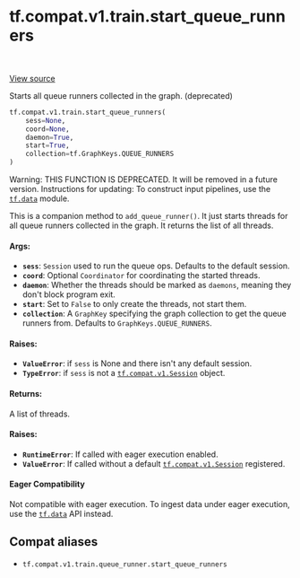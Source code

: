 <div itemscope itemtype="http://developers.google.com/ReferenceObject">
<meta itemprop="name" content="tf.compat.v1.train.start_queue_runners" />
<meta itemprop="path" content="Stable" />
</div>

# tf.compat.v1.train.start_queue_runners

<!-- Insert buttons and diff -->

<table class="tfo-notebook-buttons tfo-api" align="left">
</table>

<a target="_blank" href="/code/stable/tensorflow/python/training/queue_runner_impl.py">View source</a>



Starts all queue runners collected in the graph. (deprecated)

``` python
tf.compat.v1.train.start_queue_runners(
    sess=None,
    coord=None,
    daemon=True,
    start=True,
    collection=tf.GraphKeys.QUEUE_RUNNERS
)
```



<!-- Placeholder for "Used in" -->

Warning: THIS FUNCTION IS DEPRECATED. It will be removed in a future version.
Instructions for updating:
To construct input pipelines, use the <a href="../../../../tf/data.md"><code>tf.data</code></a> module.

This is a companion method to `add_queue_runner()`.  It just starts
threads for all queue runners collected in the graph.  It returns
the list of all threads.

#### Args:


* <b>`sess`</b>: `Session` used to run the queue ops.  Defaults to the
  default session.
* <b>`coord`</b>: Optional `Coordinator` for coordinating the started threads.
* <b>`daemon`</b>: Whether the threads should be marked as `daemons`, meaning
  they don't block program exit.
* <b>`start`</b>: Set to `False` to only create the threads, not start them.
* <b>`collection`</b>: A `GraphKey` specifying the graph collection to
  get the queue runners from.  Defaults to `GraphKeys.QUEUE_RUNNERS`.


#### Raises:


* <b>`ValueError`</b>: if `sess` is None and there isn't any default session.
* <b>`TypeError`</b>: if `sess` is not a <a href="../../../../tf/compat/v1/Session.md"><code>tf.compat.v1.Session</code></a> object.


#### Returns:

A list of threads.



#### Raises:


* <b>`RuntimeError`</b>: If called with eager execution enabled.
* <b>`ValueError`</b>: If called without a default <a href="../../../../tf/compat/v1/Session.md"><code>tf.compat.v1.Session</code></a> registered.



#### Eager Compatibility
Not compatible with eager execution. To ingest data under eager execution,
use the <a href="../../../../tf/data.md"><code>tf.data</code></a> API instead.



## Compat aliases

* `tf.compat.v1.train.queue_runner.start_queue_runners`


